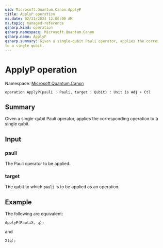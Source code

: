 ```yaml
---
uid: Microsoft.Quantum.Canon.ApplyP
title: ApplyP operation
ms.date: 02/21/2024 12:00:00 AM
ms.topic: managed-reference
qsharp.kind: operation
qsharp.namespace: Microsoft.Quantum.Canon
qsharp.name: ApplyP
qsharp.summary: Given a single-qubit Pauli operator, applies the corresponding operation
to a single qubit.
---
```


# ApplyP operation

Namespace: [Microsoft.Quantum.Canon](xref:Microsoft.Quantum.Canon)

```qsharp
operation ApplyP(pauli : Pauli, target : Qubit) : Unit is Adj + Ctl
```

## Summary
Given a single-qubit Pauli operator, applies the corresponding operation
to a single qubit.

## Input
### pauli
The Pauli operator to be applied.
### target
The qubit to which `pauli` is to be applied as an operation.

## Example
The following are equivalent:
```qsharp
ApplyP(PauliX, q);
```
and
```qsharp
X(q);
```
